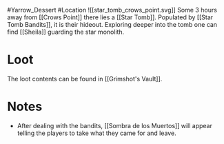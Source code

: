 #Yarrow_Dessert #Location 
![[star_tomb_crows_point.svg]]
Some 3 hours away from [[Crows Point]] there lies a [[Star Tomb]]. Populated by [[Star Tomb Bandits]], it is their hideout. Exploring deeper into the tomb one can find [[Sheila]] guarding the star monolith.
# Loot
The loot contents can be found in [[Grimshot's Vault]].
# Notes
- After dealing with the bandits, [[Sombra de los Muertos]] will appear telling the players to take what they came for and leave.